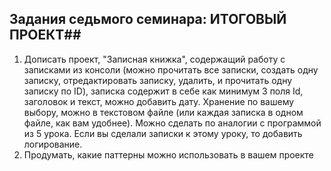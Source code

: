 ## Задания седьмого семинара: ИТОГОВЫЙ ПРОЕКТ##

1. Дописать проект, "Записная книжка", содержащий работу с записками из консоли (можно прочитать все записки, создать одну записку, отредактировать записку, удалить, и прочитать одну записку по ID), записка содержит в себе как минимум 3 поля Id, заголовок и текст, можно добавить дату. Хранение по вашему выбору, можно в текстовом файле (или каждая записка в одном файле, как вам удобнее). Можно сделать по аналогии с программой из 5 урока. Если вы сделали записки к этому уроку, то добавить логирование.
2. Продумать, какие паттерны можно использовать в вашем проекте
